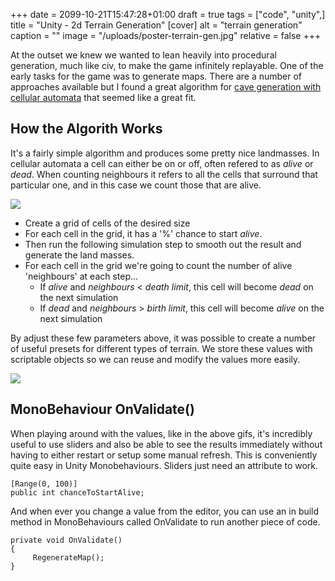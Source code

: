 +++
date = 2099-10-21T15:47:28+01:00
draft = true
tags = ["code", "unity",]
title = "Unity - 2d Terrain Generation"
[cover]
alt = "terrain generation"
caption = ""
image = "/uploads/poster-terrain-gen.jpg"
relative = false
+++

At the outset we knew we wanted to lean heavily into procedural generation, much like civ, to make the game infinitely replayable.  One of the early tasks for the game was to generate maps.  There are a number of approaches available but I found a great algorithm for [cave generation with cellular automata](https://gamedevelopment.tutsplus.com/tutorials/generate-random-cave-levels-using-cellular-automata--gamedev-9664) that seemed like a great fit. 

## How the Algorith Works

It's a fairly simple algorithm and produces some pretty nice landmasses.  In cellular automata a cell can either be on or off, often refered to as *alive* or *dead*.  When counting neighbours it refers to all the cells that surround that particular one, and in this case we count those that are alive. 

![](/uploads/cellular-chance-to-start-alive.gif#center)

- Create a grid of cells of the desired size
- For each cell in the grid, it has a '%' chance to start *alive*.
- Then run the following simulation step to smooth out the result and generate the land masses.
- For each cell in the grid we're going to count the number of alive 'neighbours' at each step...
    - If *alive* and *neighbours* < *death limit*, this cell will become *dead* on the next simulation
    - If *dead* and *neighbours* > *birth limit*, this cell will become *alive* on the next simulation

By adjust these few parameters above, it was possible to create a number of useful presets for different types of terrain.  We store these values with scriptable objects so we can reuse and modify the values more easily. 

![](/uploads/cellular-tweaking-values.gif#center)

## MonoBehaviour OnValidate()

When playing around with the values, like in the above gifs,  it's incredibly useful to use sliders and also be able to see the results immediately without having to either restart or setup some manual refresh.  This is conveniently quite easy in Unity Monobehaviours.  Sliders just need an attribute to work. 

    [Range(0, 100)]
    public int chanceToStartAlive;

And when ever you change a value from the editor, you can use an in build method in MonoBehaviours called OnValidate to run another piece of code.  
   
    private void OnValidate()
    {
         RegenerateMap();   
    }

